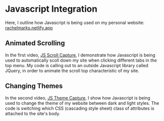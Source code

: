 # Javascript Integration

Here, I outline how Javascript is being used on my personal website: [rachelmarks.netlify.app](http://rachelmarks.netlify.app)

## Animated Scrolling

In the first video, [JS Scroll Capture](JS_scroll_capture.mov), I demonstrate how Javascript is being used to automatically scoll down my site when clicking different tabs in the top menu. My code is calling out to an outside Javascript library called JQuery, in order to animate the scroll top characteristic of my site. 

## Changing Themes

In the second video, [JS Theme Capture](JS_theme_capture.mov), I show how Javascript is being used to change the theme of my website between dark and light styles. The code is switching which CSS (cascading style sheet) class of attributes is attached to the site's body.